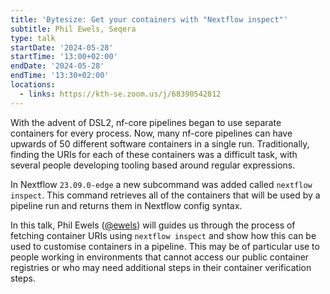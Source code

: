 ```yaml
---
title: 'Bytesize: Get your containers with "Nextflow inspect"'
subtitle: Phil Ewels, Seqera
type: talk
startDate: '2024-05-28'
startTime: '13:00+02:00'
endDate: '2024-05-28'
endTime: '13:30+02:00'
locations:
  - links: https://kth-se.zoom.us/j/68390542812
---
```


With the advent of DSL2, nf-core pipelines began to use separate containers for every process.
Now, many nf-core pipelines can have upwards of 50 different software containers in a single run.
Traditionally, finding the URIs for each of these containers was a difficult task, with several people developing tooling based around regular expressions.

In Nextflow `23.09.0-edge` a new subcommand was added called `nextflow inspect`.
This command retrieves all of the containers that will be used by a pipeline run and returns them in Nextflow config syntax.

In this talk, Phil Ewels ([@ewels](https://github.com/ewels/)) will guides us through the process of fetching container URIs using `nextflow inspect`
and show how this can be used to customise containers in a pipeline. This may be of particular use to people working in environments that cannot
access our public container registries or who may need additional steps in their container verification steps.
